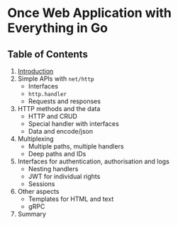 # Once Web Application with Everything in Go

## Table of Contents

1. [Introduction](introduction/whoami.md)
2. Simple APIs with `net/http`
	* Interfaces
	* `http.handler`
	* Requests and responses
3. HTTP methods and the data
	* HTTP and CRUD
	* Special handler with interfaces
	* Data and encode/json
4. Multiplexing
	* Multiple paths, multiple handlers
	* Deep paths and IDs
5. Interfaces for authentication, authorisation and logs
	* Nesting handlers
	* JWT for individual rights
	* Sessions
6. Other aspects
	* Templates for HTML and text
	* gRPC
7. Summary
